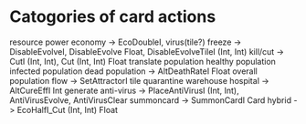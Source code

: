 # Catogories of card actions
resource
    power
    economy -> EcoDoubleI, 
virus(tile?)
    freeze -> DisableEvolveI, DisableEvolve Float, DisableEvolveTileI (Int, Int)
    kill/cut -> CutI (Int, Int), Cut (Int, Int) Float
    translate
population
    healthy population
    infected population
    dead population -> AltDeathRateI Float
    overall population
    flow -> SetAttractorI
tile
    quarantine
    warehouse
    hospital -> AltCureEffI Int 
generate anti-virus -> PlaceAntiVirusI (Int, Int), AntiVirusEvolve, AntiVirusClear 
summoncard -> SummonCardI Card
hybrid -> EcoHalfI_Cut (Int, Int) Float 